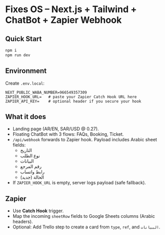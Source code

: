 # Fixes OS – Next.js + Tailwind + ChatBot + Zapier Webhook

## Quick Start
```bash
npm i
npm run dev
```

## Environment
Create `.env.local`:
```
NEXT_PUBLIC_WABA_NUMBER=966549357309
ZAPIER_HOOK_URL=   # paste your Zapier Catch Hook URL here
ZAPIER_API_KEY=    # optional header if you secure your hook
```

## What it does
- Landing page (AR/EN, SAR/USD @ 0.27).
- Floating ChatBot with 3 flows: FAQs, Booking, Ticket.
- `/api/webhook` forwards to Zapier hook. Payload includes Arabic sheet fields:
  - التاريخ
  - نوع الطلب
  - البيانات
  - رقم المرجع
  - رابط واتساب
  - الحالة (جديد)
- If `ZAPIER_HOOK_URL` is empty, server logs payload (safe fallback).

## Zapier
- Use **Catch Hook** trigger.
- Map the incoming `sheetRow` fields to Google Sheets columns (Arabic headers).
- Optional: Add Trello step to create a card from `type`, `ref`, and `البيانات`.
